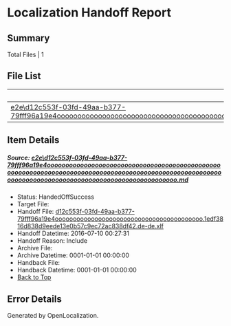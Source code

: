 # <a name='report-top'></a> Localization Handoff Report

## Summary
 Total Files | 1

## File List
 Source File | Status | Details 
 ----------- | ------ | ------- 
 [e2e\d12c553f-03fd-49aa-b377-79fff96a19e4ooooooooooooooooooooooooooooooooooooooooooooooooooooooooooooooooooooooooooooooooooooooooooooooooooooooooooooooooooooooooooooooooooooooooooooooooooooooo.md](https://github.com/OpenLocalizationTestOrg/oltest/blob/6861a1ada8587e5211d1bdbe780d78583d496689/e2e/d12c553f-03fd-49aa-b377-79fff96a19e4ooooooooooooooooooooooooooooooooooooooooooooooooooooooooooooooooooooooooooooooooooooooooooooooooooooooooooooooooooooooooooooooooooooooooooooooooooooooo.md) | HandedOffSuccess | [Details](#774fd470ef2aa5ae68ce965d07a5a23fe1597f212)

## Item Details
##### <a name='774fd470ef2aa5ae68ce965d07a5a23fe1597f212'></a> Source: [e2e\d12c553f-03fd-49aa-b377-79fff96a19e4ooooooooooooooooooooooooooooooooooooooooooooooooooooooooooooooooooooooooooooooooooooooooooooooooooooooooooooooooooooooooooooooooooooooooooooooooooooooo.md](https://github.com/OpenLocalizationTestOrg/oltest/blob/6861a1ada8587e5211d1bdbe780d78583d496689/e2e/d12c553f-03fd-49aa-b377-79fff96a19e4ooooooooooooooooooooooooooooooooooooooooooooooooooooooooooooooooooooooooooooooooooooooooooooooooooooooooooooooooooooooooooooooooooooooooooooooooooooooo.md)
* Status: HandedOffSuccess
* Target File: 
* Handoff File: [d12c553f-03fd-49aa-b377-79fff96a19e4ooooooooooooooooooooooooooooooooooooooooo.1edf3816d838d9eede13e0b57c9ec72ac838df42.de-de.xlf](https://github.com/OpenLocalizationTestOrg/olhandoff-e2e/blob/d7e74170f889d1b43a4c4df76525efb9cbaddde8/ol-handoff/OpenLocalizationTestOrg/oltest-dede-fly/ci/ht/d12c553f-03fd-49aa-b377-79fff96a19e4ooooooooooooooooooooooooooooooooooooooooo.1edf3816d838d9eede13e0b57c9ec72ac838df42.de-de.xlf)
* Handoff Datetime: 2016-07-10 00:27:31
* Handoff Reason: Include
* Archive File: 
* Archive Datetime: 0001-01-01 00:00:00
* Handback File: 
* Handback Datetime: 0001-01-01 00:00:00
* [Back to Top](#report-top)


## Error Details

Generated by OpenLocalization.

